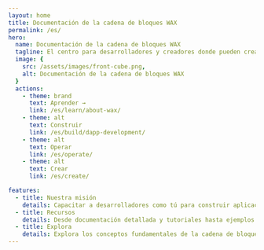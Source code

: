 ```yaml
---
layout: home
title: Documentación de la cadena de bloques WAX
permalink: /es/
hero:
  name: Documentación de la cadena de bloques WAX
  tagline: El centro para desarrolladores y creadores donde pueden crear, lanzar y aprender todo sobre WAX, NFT y el ecosistema.
  image: {
    src: /assets/images/front-cube.png,
    alt: Documentación de la cadena de bloques WAX
  }
  actions:
    - theme: brand
      text: Aprender →
      link: /es/learn/about-wax/
    - theme: alt
      text: Construir
      link: /es/build/dapp-development/
    - theme: alt
      text: Operar
      link: /es/operate/
    - theme: alt
      text: Crear
      link: /es/create/

features:
  - title: Nuestra misión
    details: Capacitar a desarrolladores como tú para construir aplicaciones innovadoras, mercados de NFT, herramientas de finanzas descentralizadas (DeFi) y experiencias impulsadas por la comunidad en la cadena de bloques de WAX.
  - title: Recursos
    details: Desde documentación detallada y tutoriales hasta ejemplos prácticos y mejores prácticas, lo tenemos cubierto.
  - title: Explora
    details: Explora los conceptos fundamentales de la cadena de bloques de WAX, aprende sobre su mecanismo de consenso, comprende el papel del token WAXP y descubre cómo aprovechar las características de gobernanza e interoperabilidad de WAX.
---
```

